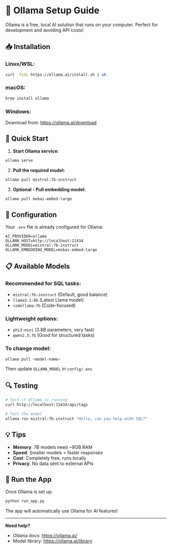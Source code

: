 # 🦙 Ollama Setup Guide

Ollama is a free, local AI solution that runs on your computer. Perfect for development and avoiding API costs!

## 📥 Installation

### Linux/WSL:
```bash
curl -fsSL https://ollama.ai/install.sh | sh
```

### macOS:
```bash
brew install ollama
```

### Windows:
Download from: https://ollama.ai/download

## 🚀 Quick Start

1. **Start Ollama service:**
```bash
ollama serve
```

2. **Pull the required model:**
```bash
ollama pull mistral:7b-instruct
```

3. **Optional - Pull embedding model:**
```bash
ollama pull mxbai-embed-large
```

## 🔧 Configuration

Your `.env` file is already configured for Ollama:
```properties
AI_PROVIDER=ollama
OLLAMA_HOST=http://localhost:11434
OLLAMA_MODEL=mistral:7b-instruct
OLLAMA_EMBEDDING_MODEL=mxbai-embed-large
```

## 📋 Available Models

### Recommended for SQL tasks:
- `mistral:7b-instruct` (Default, good balance)
- `llama3.1:8b` (Latest Llama model)
- `codellama:7b` (Code-focused)

### Lightweight options:
- `phi3:mini` (3.8B parameters, very fast)
- `qwen2.5:7b` (Good for structured tasks)

### To change model:
```bash
ollama pull <model-name>
```
Then update `OLLAMA_MODEL` in `config/.env`

## 🔍 Testing

```bash
# Test if Ollama is running
curl http://localhost:11434/api/tags

# Test the model
ollama run mistral:7b-instruct "Hello, can you help with SQL?"
```

## 💡 Tips

- **Memory**: 7B models need ~8GB RAM
- **Speed**: Smaller models = faster responses
- **Cost**: Completely free, runs locally
- **Privacy**: No data sent to external APIs

## 🚀 Run the App

Once Ollama is set up:
```bash
python run_app.py
```

The app will automatically use Ollama for AI features!

---

**Need help?** 
- Ollama docs: https://ollama.ai/
- Model library: https://ollama.ai/library
